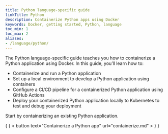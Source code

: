 ```yaml
---
title: Python language-specific guide
linkTitle: Python
description: Containerize Python apps using Docker
keywords: Docker, getting started, Python, language
toc_min: 1
toc_max: 2
aliases:
- /language/python/
---
```


The Python language-specific guide teaches you how to containerize a Python application using Docker. In this guide, you’ll learn how to:

* Containerize and run a Python application
* Set up a local environment to develop a Python application using containers
* Configure a CI/CD pipeline for a containerized Python application using GitHub Actions
* Deploy your containerized Python application locally to Kubernetes to test and debug your deployment

Start by containerizing an existing Python application.

{ { < button text="Containerize a Python app" url="containerize.md" > } }
